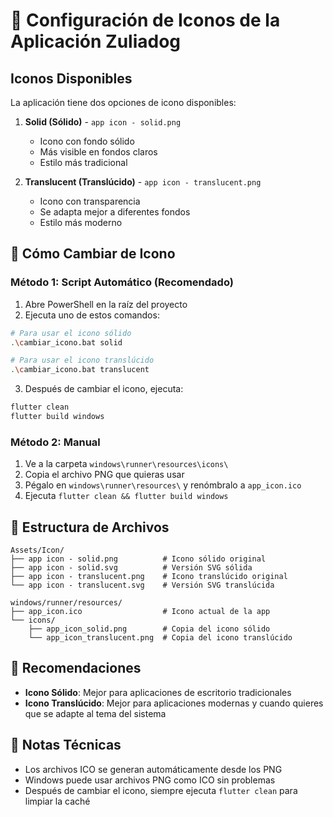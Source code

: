 # 🎨 Configuración de Iconos de la Aplicación Zuliadog

## Iconos Disponibles

La aplicación tiene dos opciones de icono disponibles:

1. **Solid (Sólido)** - `app icon - solid.png`
   - Icono con fondo sólido
   - Más visible en fondos claros
   - Estilo más tradicional

2. **Translucent (Translúcido)** - `app icon - translucent.png`
   - Icono con transparencia
   - Se adapta mejor a diferentes fondos
   - Estilo más moderno

## 🔄 Cómo Cambiar de Icono

### Método 1: Script Automático (Recomendado)

1. Abre PowerShell en la raíz del proyecto
2. Ejecuta uno de estos comandos:

```bash
# Para usar el icono sólido
.\cambiar_icono.bat solid

# Para usar el icono translúcido
.\cambiar_icono.bat translucent
```

3. Después de cambiar el icono, ejecuta:
```bash
flutter clean
flutter build windows
```

### Método 2: Manual

1. Ve a la carpeta `windows\runner\resources\icons\`
2. Copia el archivo PNG que quieras usar
3. Pégalo en `windows\runner\resources\` y renómbralo a `app_icon.ico`
4. Ejecuta `flutter clean && flutter build windows`

## 📁 Estructura de Archivos

```
Assets/Icon/
├── app icon - solid.png          # Icono sólido original
├── app icon - solid.svg          # Versión SVG sólida
├── app icon - translucent.png    # Icono translúcido original
└── app icon - translucent.svg    # Versión SVG translúcida

windows/runner/resources/
├── app_icon.ico                  # Icono actual de la app
└── icons/
    ├── app_icon_solid.png        # Copia del icono sólido
    └── app_icon_translucent.png  # Copia del icono translúcido
```

## 🎯 Recomendaciones

- **Icono Sólido**: Mejor para aplicaciones de escritorio tradicionales
- **Icono Translúcido**: Mejor para aplicaciones modernas y cuando quieres que se adapte al tema del sistema

## 🔧 Notas Técnicas

- Los archivos ICO se generan automáticamente desde los PNG
- Windows puede usar archivos PNG como ICO sin problemas
- Después de cambiar el icono, siempre ejecuta `flutter clean` para limpiar la caché
